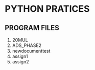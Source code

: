 # PYTHON PRATICES

## PROGRAM FILES 
1) 20MUL
2) ADS_PHASE2
3) newdocumenttest
4) assign1
5) assign2
